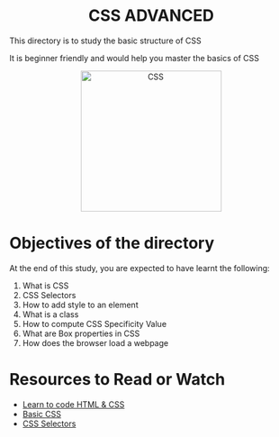 <center> <h1>CSS ADVANCED</h1> </center>
<P>This directory is to study the basic structure of CSS</P>
<P>It is beginner friendly and would help you master the basics of CSS</P>

<center> <img src="https://upload.wikimedia.org/wikipedia/commons/d/d5/CSS3_logo_and_wordmark.svg" width="250" height="250" alt="CSS"> </center>

<h1> Objectives of the directory </h1>
<p>At the end of this study, you are expected to have learnt the following: </p>
<ol>
	<li>What is CSS</li>
	<li>CSS Selectors</li>
	<li>How to add style to an element</li>
	<li>What is a class</li>
	<li>How to compute CSS Specificity Value</li>
	<li>What are Box properties in CSS</li>
	<li>How does the browser load a webpage</li>
</ol>

<h1> Resources to Read or Watch </h1>
<ul>
	<li> <a href="https://learn.shayhowe.com/html-css/" target="_blank">Learn to code HTML & CSS</a></li>
	<li> <a href="https://edu.gcfglobal.org/en/basic-css/" target="_blank">Basic CSS</a></li>
	<li> <a href="https://developer.mozilla.org/en-US/docs/Learn/CSS/Building_blocks/Selectors" target="_blank">CSS Selectors</a></li>
</ul>
